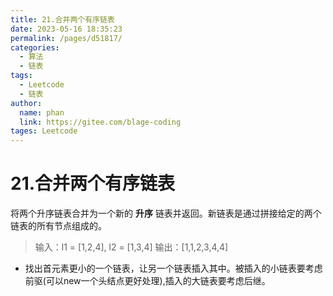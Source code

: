 ```yaml
---
title: 21.合并两个有序链表
date: 2023-05-16 18:35:23
permalink: /pages/d51817/
categories: 
  - 算法
  - 链表
tags: 
  - Leetcode
  - 链表
author: 
  name: phan
  link: https://gitee.com/blage-coding
tages: Leetcode
---
```

# 21.合并两个有序链表

将两个升序链表合并为一个新的 **升序** 链表并返回。新链表是通过拼接给定的两个链表的所有节点组成的。

> 输入：l1 = [1,2,4], l2 = [1,3,4]
> 输出：[1,1,2,3,4,4]

- 找出首元素更小的一个链表，让另一个链表插入其中。被插入的小链表要考虑前驱(可以new一个头结点更好处理),插入的大链表要考虑后继。